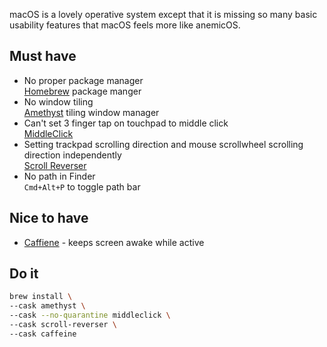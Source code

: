 macOS is a lovely operative system except that it is missing so many basic usability features that macOS feels more like anemicOS.

## Must have

- No proper package manager  
   [Homebrew](https://brew.sh/) package manger
- No window tiling  
   [Amethyst](https://ianyh.com/amethyst/) tiling window manager
- Can't set  3 finger tap on touchpad to middle click  
   [MiddleClick](https://github.com/artginzburg/MiddleClick-Ventura)
- Setting trackpad scrolling direction and mouse scrollwheel scrolling direction independently  
   [Scroll Reverser](https://pilotmoon.com/scrollreverser/)
- No path in Finder  
  `Cmd+Alt+P` to toggle path bar
## Nice to have

- [Caffiene](https://intelliscapesolutions.com/apps/caffeine) - keeps screen awake while active

## Do it

```sh
brew install \
--cask amethyst \
--cask --no-quarantine middleclick \
--cask scroll-reverser \
--cask caffeine
```
